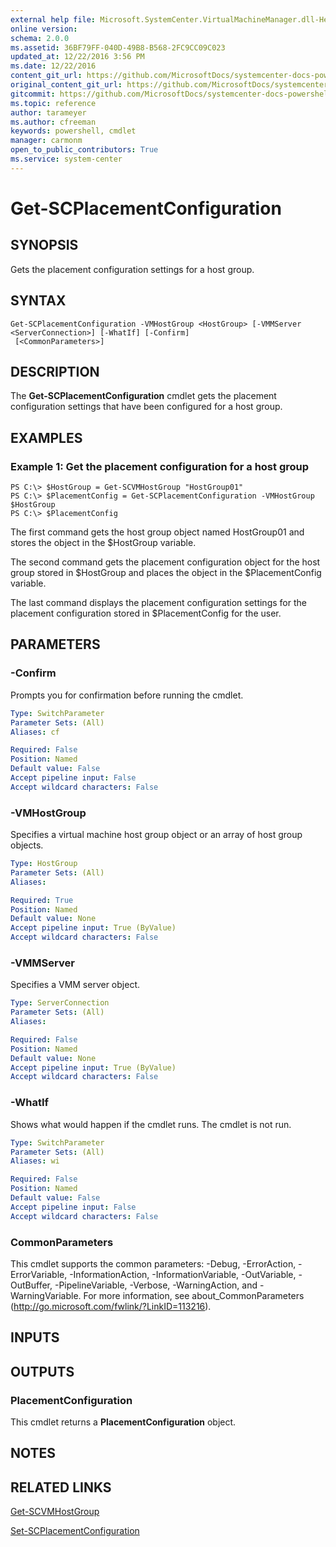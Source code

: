 ```yaml
---
external help file: Microsoft.SystemCenter.VirtualMachineManager.dll-Help.xml
online version: 
schema: 2.0.0
ms.assetid: 36BF79FF-040D-49B8-B568-2FC9CC09C023
updated_at: 12/22/2016 3:56 PM
ms.date: 12/22/2016
content_git_url: https://github.com/MicrosoftDocs/systemcenter-docs-powershell/blob/master/systemcenter-cmdlets/SystemCenter2016/VirtualMachineManager/vlatest/Get-SCPlacementConfiguration.md
original_content_git_url: https://github.com/MicrosoftDocs/systemcenter-docs-powershell/blob/master/systemcenter-cmdlets/SystemCenter2016/VirtualMachineManager/vlatest/Get-SCPlacementConfiguration.md
gitcommit: https://github.com/MicrosoftDocs/systemcenter-docs-powershell/blob/96e5647587661652225fbdd2c797cd4d59d542bc/systemcenter-cmdlets/SystemCenter2016/VirtualMachineManager/vlatest/Get-SCPlacementConfiguration.md
ms.topic: reference
author: tarameyer
ms.author: cfreeman
keywords: powershell, cmdlet
manager: carmonm
open_to_public_contributors: True
ms.service: system-center
---
```


# Get-SCPlacementConfiguration

## SYNOPSIS
Gets the placement configuration settings for a host group.

## SYNTAX

```
Get-SCPlacementConfiguration -VMHostGroup <HostGroup> [-VMMServer <ServerConnection>] [-WhatIf] [-Confirm]
 [<CommonParameters>]
```

## DESCRIPTION
The **Get-SCPlacementConfiguration** cmdlet gets the placement configuration settings that have been configured for a host group.

## EXAMPLES

### Example 1: Get the placement configuration for a host group
```
PS C:\> $HostGroup = Get-SCVMHostGroup "HostGroup01"
PS C:\> $PlacementConfig = Get-SCPlacementConfiguration -VMHostGroup $HostGroup
PS C:\> $PlacementConfig
```

The first command gets the host group object named HostGroup01 and stores the object in the $HostGroup variable.

The second command gets the placement configuration object for the host group stored in $HostGroup and places the object in the $PlacementConfig variable.

The last command displays the placement configuration settings for the placement configuration stored in $PlacementConfig for the user.

## PARAMETERS

### -Confirm
Prompts you for confirmation before running the cmdlet.

```yaml
Type: SwitchParameter
Parameter Sets: (All)
Aliases: cf

Required: False
Position: Named
Default value: False
Accept pipeline input: False
Accept wildcard characters: False
```

### -VMHostGroup
Specifies a virtual machine host group object or an array of host group objects.

```yaml
Type: HostGroup
Parameter Sets: (All)
Aliases: 

Required: True
Position: Named
Default value: None
Accept pipeline input: True (ByValue)
Accept wildcard characters: False
```

### -VMMServer
Specifies a VMM server object.

```yaml
Type: ServerConnection
Parameter Sets: (All)
Aliases: 

Required: False
Position: Named
Default value: None
Accept pipeline input: True (ByValue)
Accept wildcard characters: False
```

### -WhatIf
Shows what would happen if the cmdlet runs.
The cmdlet is not run.

```yaml
Type: SwitchParameter
Parameter Sets: (All)
Aliases: wi

Required: False
Position: Named
Default value: False
Accept pipeline input: False
Accept wildcard characters: False
```

### CommonParameters
This cmdlet supports the common parameters: -Debug, -ErrorAction, -ErrorVariable, -InformationAction, -InformationVariable, -OutVariable, -OutBuffer, -PipelineVariable, -Verbose, -WarningAction, and -WarningVariable. For more information, see about_CommonParameters (http://go.microsoft.com/fwlink/?LinkID=113216).

## INPUTS

## OUTPUTS

### PlacementConfiguration
This cmdlet returns a **PlacementConfiguration** object.

## NOTES

## RELATED LINKS

[Get-SCVMHostGroup](xref:SystemCenter2016/VirtualMachineManager/vlatest/Get-SCVMHostGroup.md)

[Set-SCPlacementConfiguration](xref:SystemCenter2016/VirtualMachineManager/vlatest/Set-SCPlacementConfiguration.md)

